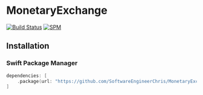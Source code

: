 # MonetaryExchange

[![Build Status](https://app.bitrise.io/app/57e424b934229804/status.svg?token=zDHT8jgVf-wPoK5oVp7LcA&branch=master)](https://app.bitrise.io/app/57e424b934229804) 
[![SPM](https://img.shields.io/badge/SPM-Supported-informational)](#)

## Installation

### Swift Package Manager
```swift
dependencies: [
    .package(url: "https://github.com/SoftwareEngineerChris/MonetaryExchange.git", from: "1.0.0")
]
```
